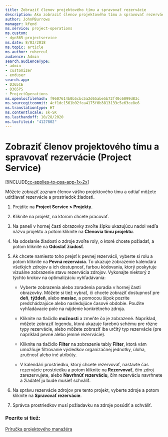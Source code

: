 ```yaml
---
title: Zobraziť členov projektového tímu a spravovať rezervácie
description: Ako zobraziť členov projektového tímu a spravovať rezervácie v Project Service
author: JohnPBurrows
manager: kfend
ms.service: project-operations
ms.custom:
- dyn365-projectservice
ms.date: 8/03/2018
ms.topic: article
ms.author: ruhercul
audience: Admin
search.audienceType:
- admin
- customizer
- enduser
search.app:
- D365CE
- D365PS
- ProjectOperations
ms.openlocfilehash: f9607614b0b5cbc5a2d65abe5b72f40c6099d83c
ms.sourcegitcommit: 4cf1dc1561b92fca4175f0b3813133c5e63ce8e6
ms.translationtype: HT
ms.contentlocale: sk-SK
ms.lasthandoff: 10/28/2020
ms.locfileid: "4127802"
---
```

# <a name="view-project-team-members-and-manage-bookings-project-service"></a>Zobraziť členov projektového tímu a spravovať rezervácie (Project Service)

[!INCLUDE[cc-applies-to-psa-app-1x-2x](../includes/cc-applies-to-psa-app-1x-2x.md)]

Môžete zobraziť zoznam členov vášho projektového tímu a odtiaľ môžete udržiavať rezervácie a prostriedok žiadosti.  
  
1.  Prejdite na **Project Service > Projekty**.  
  
2.  Kliknite na projekt, na ktorom chcete pracovať.  
  
3.  Na paneli v hornej časti obrazovky zvoľte šípku ukazujúcu nadol vedľa názvu projektu a potom kliknite na **Členovia tímu projektu**.  
  
4.  Na odoslanie žiadostí o zdroje zvoľte roly, o ktoré chcete požiadať, a potom kliknite na **Odoslať žiadosť**.  
  
5.  Ak chcete namiesto toho prejsť k pevnej rezervácii, vyberte si rolu a potom kliknite na **Pevná rezervácia**. To ukazuje zobrazenie kalendára všetkých zdrojov a ich dostupnosť, farbou kódovania, ktorý poskytuje vizuálne zobrazenie stavu rezervácia zdrojov. Vykonajte niektorý z týchto krokov na optimalizáciu vyhľadávania:  
  
    -   Vyberte zobrazenia alebo zoradenia poradia v hornej časti obrazovky. Môžete si tiež vybrať, či chcete zobraziť dostupnosť pre **deň**, **týždeň**, alebo **mesiac**, a pomocou šípok pozrite predchádzajúce alebo nasledujúce časové obdobie. Použite vyhľadávacie pole na nájdenie konkrétneho zdroja.  
  
    -   Kliknite na tlačidlo **možnosti** a zmeňte čo je zobrazené. Napríklad, môžete zobraziť legendu, ktorá ukazuje farebnú schému pre rôzne typy rezervácie, alebo môžete zobraziť iba určitý typ rezervácie (pre napríklad pevné alebo jemné rezervácie).  
  
    -   Kliknite na tlačidlo **Filter** na zobrazenie tably **Filter**, ktorá vám umožňuje filtrovanie výsledkov organizačnej jednotky, úloha, zručnosť alebo iné atribúty.  
  
    -   V kalendári prostriedku, ktorý chcete rezervovať, nastavte čas rezervácie prostriedku a potom kliknite na **Rezervovať**, čím zdroj zarezervujete, alebo **Navrhnúť rezerváciu**, čím rezerváciu navrhnete a žiadateľ ju bude musieť schváliť.  
  
6.  Na správu rezervácie zdrojov pre tento projekt, vyberte zdroje a potom kliknite na **Spravovať rezervácie**.  
  
7.  Správca prostriedkov musí požiadavku na zdroje posúdiť a schváliť.  
  
### <a name="see-also"></a>Pozrite si tiež:  
 [Príručka projektového manažéra](../psa/project-manager-guide.md)
